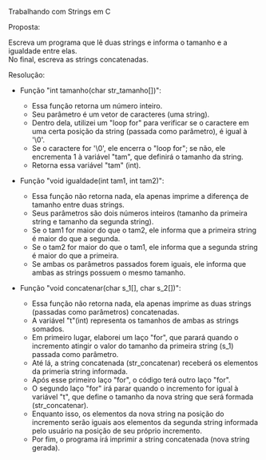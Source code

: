 Trabalhando com Strings em C

Proposta:  

Escreva um programa que lê duas strings e informa o tamanho e a igualdade entre elas.      
No final, escreva as strings concatenadas.

Resolução:

+ Função "int tamanho(char str_tamanho[])":
  - Essa função retorna um número inteiro.
  - Seu parâmetro é um vetor de caracteres (uma string).
  - Dentro dela, utilizei um "loop for" para verificar se o caractere em uma certa posição da string (passada como parâmetro), é igual à '\0'.
  - Se o caractere for '\0', ele encerra o "loop for"; se não, ele encrementa 1 à variável "tam", que definirá o tamanho da string.
  - Retorna essa variável "tam" (int).

+ Função "void igualdade(int tam1, int tam2)":
  - Essa função não retorna nada, ela apenas imprime a diferença de tamanho entre duas strings.
  - Seus parâmetros são dois números inteiros (tamanho da primeira string e tamanho da segunda string).
  - Se o tam1 for maior do que o tam2, ele informa que a primeira string é maior do que a segunda.
  - Se o tam2 for maior do que o tam1, ele informa que a segunda string é maior do que a primeira.
  - Se ambas os parâmetros passados forem iguais, ele informa que ambas as strings possuem o mesmo tamanho.

+ Função "void concatenar(char s_1[], char s_2[])":
  - Essa função não retorna nada, ela apenas imprime as duas strings (passadas como parâmetros) concatenadas.
  - A variável "t"(int) representa os tamanhos de ambas as strings somados.
  - Em primeiro lugar, elaborei um laço "for", que parará quando o incremento atingir o valor do tamanho da primeira string (s_1) passada como parâmetro.
  - Até lá, a string concatenada (str_concatenar) receberá os elementos da primeria string informada.
  - Após esse primeiro laço "for", o código terá outro laço "for".
  - O segundo laço "for" irá parar quando o incremento for igual à variável "t", que define o tamanho da nova string que será formada (str_concatenar).
  - Enquanto isso, os elementos da nova string na posição do incremento serão iguais aos elementos da segunda string informada pelo usuário na posição de seu próprio incremento.
  - Por fim, o programa irá imprimir a string concatenada (nova string gerada).
